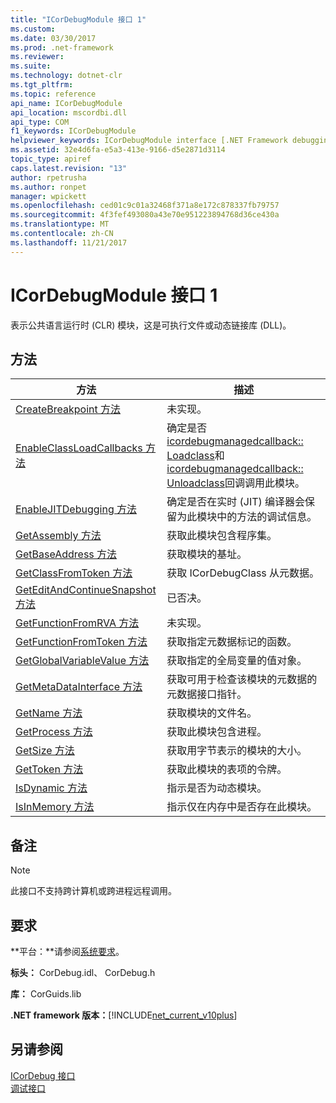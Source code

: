 ```yaml
---
title: "ICorDebugModule 接口 1"
ms.custom: 
ms.date: 03/30/2017
ms.prod: .net-framework
ms.reviewer: 
ms.suite: 
ms.technology: dotnet-clr
ms.tgt_pltfrm: 
ms.topic: reference
api_name: ICorDebugModule
api_location: mscordbi.dll
api_type: COM
f1_keywords: ICorDebugModule
helpviewer_keywords: ICorDebugModule interface [.NET Framework debugging]
ms.assetid: 32e4d6fa-e5a3-413e-9166-d5e2871d3114
topic_type: apiref
caps.latest.revision: "13"
author: rpetrusha
ms.author: ronpet
manager: wpickett
ms.openlocfilehash: ced01c9c01a32468f371a8e172c878337fb79757
ms.sourcegitcommit: 4f3fef493080a43e70e951223894768d36ce430a
ms.translationtype: MT
ms.contentlocale: zh-CN
ms.lasthandoff: 11/21/2017
---
```

# <a name="icordebugmodule-interface1"></a>ICorDebugModule 接口 1
表示公共语言运行时 (CLR) 模块，这是可执行文件或动态链接库 (DLL)。  
  
## <a name="methods"></a>方法  
  
|方法|描述|  
|------------|-----------------|  
|[CreateBreakpoint 方法](../../../../docs/framework/unmanaged-api/debugging/icordebugmodule-createbreakpoint-method.md)|未实现。|  
|[EnableClassLoadCallbacks 方法](../../../../docs/framework/unmanaged-api/debugging/icordebugmodule-enableclassloadcallbacks-method.md)|确定是否[icordebugmanagedcallback:: Loadclass](../../../../docs/framework/unmanaged-api/debugging/icordebugmanagedcallback-loadclass-method.md)和[icordebugmanagedcallback:: Unloadclass](../../../../docs/framework/unmanaged-api/debugging/icordebugmanagedcallback-unloadclass-method.md)回调调用此模块。|  
|[EnableJITDebugging 方法](../../../../docs/framework/unmanaged-api/debugging/icordebugmodule-enablejitdebugging-method.md)|确定是否在实时 (JIT) 编译器会保留为此模块中的方法的调试信息。|  
|[GetAssembly 方法](../../../../docs/framework/unmanaged-api/debugging/icordebugmodule-getassembly-method.md)|获取此模块包含程序集。|  
|[GetBaseAddress 方法](../../../../docs/framework/unmanaged-api/debugging/icordebugmodule-getbaseaddress-method.md)|获取模块的基址。|  
|[GetClassFromToken 方法](../../../../docs/framework/unmanaged-api/debugging/icordebugmodule-getclassfromtoken-method.md)|获取 ICorDebugClass 从元数据。|  
|[GetEditAndContinueSnapshot 方法](../../../../docs/framework/unmanaged-api/debugging/icordebugmodule-geteditandcontinuesnapshot-method.md)|已否决。|  
|[GetFunctionFromRVA 方法](../../../../docs/framework/unmanaged-api/debugging/icordebugmodule-getfunctionfromrva-method.md)|未实现。|  
|[GetFunctionFromToken 方法](../../../../docs/framework/unmanaged-api/debugging/icordebugmodule-getfunctionfromtoken-method.md)|获取指定元数据标记的函数。|  
|[GetGlobalVariableValue 方法](../../../../docs/framework/unmanaged-api/debugging/icordebugmodule-getglobalvariablevalue-method.md)|获取指定的全局变量的值对象。|  
|[GetMetaDataInterface 方法](../../../../docs/framework/unmanaged-api/debugging/icordebugmodule-getmetadatainterface-method.md)|获取可用于检查该模块的元数据的元数据接口指针。|  
|[GetName 方法](../../../../docs/framework/unmanaged-api/debugging/icordebugmodule-getname-method.md)|获取模块的文件名。|  
|[GetProcess 方法](../../../../docs/framework/unmanaged-api/debugging/icordebugmodule-getprocess-method.md)|获取此模块包含进程。|  
|[GetSize 方法](../../../../docs/framework/unmanaged-api/debugging/icordebugmodule-getsize-method.md)|获取用字节表示的模块的大小。|  
|[GetToken 方法](../../../../docs/framework/unmanaged-api/debugging/icordebugmodule-gettoken-method.md)|获取此模块的表项的令牌。|  
|[IsDynamic 方法](../../../../docs/framework/unmanaged-api/debugging/icordebugmodule-isdynamic-method.md)|指示是否为动态模块。|  
|[IsInMemory 方法](../../../../docs/framework/unmanaged-api/debugging/icordebugmodule-isinmemory-method.md)|指示仅在内存中是否存在此模块。|  
  
## <a name="remarks"></a>备注  
  
> [!NOTE]
>  此接口不支持跨计算机或跨进程远程调用。  
  
## <a name="requirements"></a>要求  
 **平台：**请参阅[系统要求](../../../../docs/framework/get-started/system-requirements.md)。  
  
 **标头：** CorDebug.idl、 CorDebug.h  
  
 **库：** CorGuids.lib  
  
 **.NET framework 版本：**[!INCLUDE[net_current_v10plus](../../../../includes/net-current-v10plus-md.md)]  
  
## <a name="see-also"></a>另请参阅  
 [ICorDebug 接口](../../../../docs/framework/unmanaged-api/debugging/icordebug-interface.md)  
 [调试接口](../../../../docs/framework/unmanaged-api/debugging/debugging-interfaces.md)
